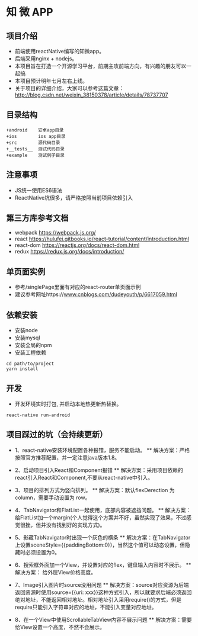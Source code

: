# 知 微 APP
## 项目介绍
* 前端使用reactNative编写的知微app。
* 后端采用nginx + nodejs。
* 本项目旨在打造一个开源学习平台，前期主攻前端方向，有兴趣的朋友可以一起搞
* 本项目预计明年七月左右上线。
* 关于项目的详细介绍，大家可以参考这篇文章：http://blog.csdn.net/weixin_38150378/article/details/78737707

## 目录结构
```
+android    安卓app目录
+ios        ios app目录
+src        源代码目录
+__tests__  测试代码目录
+example    测试例子目录
```

## 注意事项
* JS统一使用ES6语法
* ReactNative坑很多，请严格按照当前项目依赖引入

## 第三方库参考文档
* webpack https://webpack.js.org/
* react https://hulufei.gitbooks.io/react-tutorial/content/introduction.html
* react-dom https://reactjs.org/docs/react-dom.html
* redux https://redux.js.org/docs/introduction/

## 单页面实例
* 参考/singlePage里面有对应的react-router单页面示例
* 建议参考网址https://www.cnblogs.com/dudeyouth/p/6617059.html

## 依赖安装
* 安装node
* 安装mysql
* 安装全局的npm
* 安装工程依赖
```
cd path/to/project
yarn install
```

## 开发
* 开发环境实时打包, 并启动本地热更新热替换。
```
react-native run-android
```

## 项目踩过的坑（会持续更新）
* 1、react-native安装环境配置各种报错，服务不能启动。
** 解决方案：严格按照官方推荐配置，并一定注意java版本1.8。

* 2、启动项目引入React和Component报错
** 解决方案：采用项目依赖的react引入React和Component,不要从react-native中引入。

* 3、项目的排列方式为竖向排列。
** 解决方案：默认flexDerection 为 column，需要手动设置为 row。

* 4、TabNavigator和FlatList一起使用，底部内容被遮挡问题。
** 解决方案：给FlatList加一个margin(个人觉得这个方案并不好，虽然实现了效果，不过感觉很挫，但并没有找到好的实现方式)。

* 5、影藏TabNavigator时出现一个灰色的横条
** 解决方案：在TabNavigator上设置sceneStyle={{paddingBottom:0}}，当然这个值可以动态设置，但隐藏时必须设置为0。

* 6、搜索框外面加一个View，并设置对应的flex，键盘输入内容时不展示。
** 解决方案： 给外层View价格高度。

* 7、Image引入图片时source没用问题
** 解决方案：source对应资源为后端返回资源时使用source={{uri: xxx}}这种方式引入，所以就要求后端必须返回绝对地址，不能返回相对地址。相对地址引入采用require()的方式，但是require只能引入字符串对应的地址，不能引入变量对应地址。

* 8、在一个View中使用ScrollableTabView内容不展示问题
** 解决方案：需要给View设置一个高度，不然不会展示。